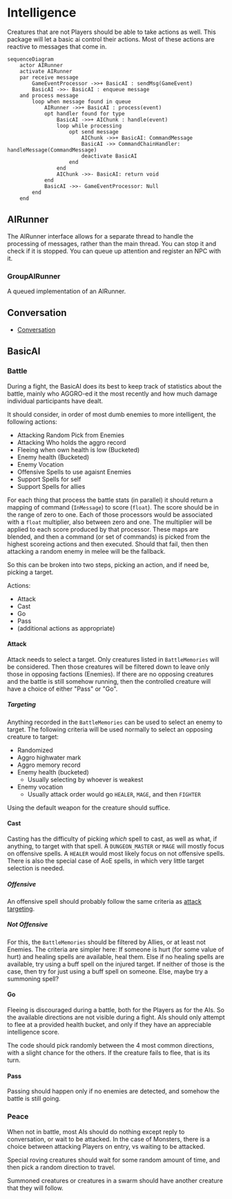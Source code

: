 # Intelligence

Creatures that are not Players should be able to take actions as well.  This package will let a basic ai control their actions.  Most of these actions are reactive to messages that come in.

```mermaid
sequenceDiagram
    actor AIRunner
    activate AIRunner
    par receive message
        GameEventProcessor ->>+ BasicAI : sendMsg(GameEvent)
        BasicAI ->>- BasicAI : enqueue message
    and process message
        loop when message found in queue
            AIRunner ->>+ BasicAI : process(event)
            opt handler found for type
                BasicAI ->>+ AIChunk : handle(event)
                loop while processing
                    opt send message
                        AIChunk ->>+ BasicAI: CommandMessage
                        BasicAI ->> CommandChainHandler: handleMessage(CommandMessage)
                        deactivate BasicAI
                    end
                end
                AIChunk ->>- BasicAI: return void
            end
            BasicAI ->>- GameEventProcessor: Null
        end
    end

```

## AIRunner

The AIRunner interface allows for a separate thread to handle the processing of messages, rather than the main thread.  You can stop it and check if it is stopped.  You can queue up attention and register an NPC with it.

### GroupAIRunner

A queued implementation of an AIRunner.

## Conversation

* [Conversation](../conversation/README.md)

## BasicAI

### Battle

During a fight, the BasicAI does its best to keep track of statistics about the battle, mainly who AGGRO-ed it the most recently and how much damage individual participants have dealt.

It should consider, in order of most dumb enemies to more intelligent, the following actions:

* Attacking Random Pick from Enemies
* Attacking Who holds the aggro record
* Fleeing when own health is low (Bucketed)
* Enemy health (Bucketed)
* Enemy Vocation
* Offensive Spells to use agaisnt Enemies
* Support Spells for self
* Support Spells for allies

For each thing that process the battle stats (in parallel) it should return a mapping of command (`InMessage`) to score (`float`).  The score should be in the range of zero to one.  Each of those processors would be associated with a `float` multiplier, also between zero and one. The multiplier will be applied to each score produced by that processor.  These maps are blended, and then a command (or set of commands) is picked from the highest scoreing actions and then executed.  Should that fail, then then attacking a random enemy in melee will be the fallback.

So this can be broken into two steps, picking an action, and if need be, picking a target.

Actions:

* Attack
* Cast
* Go
* Pass
* (additional actions as appropriate)

#### Attack

Attack needs to select a target.  Only creatures listed in `BattleMemories` will be considered. Then those creatures will be filtered down to leave only those in opposing factions (Enemies).  If there are no opposing creatures and the battle is still somehow running, then the controlled creature will have a choice of either "Pass" or "Go".

##### Targeting

Anything recorded in the `BattleMemories` can be used to select an enemy to target.
The following criteria will be used normally to select an opposing creature to target:

* Randomized
* Aggro highwater mark
* Aggro memory record
* Enemy health (bucketed)
  * Usually selecting by whoever is weakest
* Enemy vocation
  * Usually attack order would go `HEALER`, `MAGE`, and then `FIGHTER`

Using the default weapon for the creature should suffice.

#### Cast

Casting has the difficulty of picking *which* spell to cast, as well as what, if anything, to target with that spell.  A `DUNGEON_MASTER` or `MAGE` will mostly focus on offensive spells.  A `HEALER` would most likely focus on not offensive spells.  
There is also the special case of AoE spells, in which very little target selection is needed.

##### Offensive

An offensive spell should probably follow the same criteria as [attack targeting](#targeting).

##### Not Offensive

For this, the `BattleMemories` should be filtered by Allies, or at least not Enemies.  The criteria are simpler here: If someone is hurt (for some value of hurt) and healing spells are available, heal them.  Else if no healing spells are available, try using a buff spell on the injured target.  If neither of those is the case, then try for just using a buff spell on someone.  Else, maybe try a summoning spell?

#### Go

Fleeing is discouraged during a battle, both for the Players as for the AIs.  So the available directions are not visible during a fight.  AIs should only attempt to flee at a provided health bucket, and only if they have an appreciable intelligence score.

The code should pick randomly between the 4 most common directions, with a slight chance for the others.  If the creature fails to flee, that is its turn.

#### Pass

Passing should happen only if no enemies are detected, and somehow the battle is still going.

### Peace

When not in battle, most AIs should do nothing except reply to conversation, or wait to be attacked.  In the case of Monsters, there is a choice between attacking Players on entry, vs waiting to be attacked.

Special roving creatures should wait for some random amount of time, and then pick a random direction to travel.

Summoned creatures or creatures in a swarm should have another creature that they will follow.
